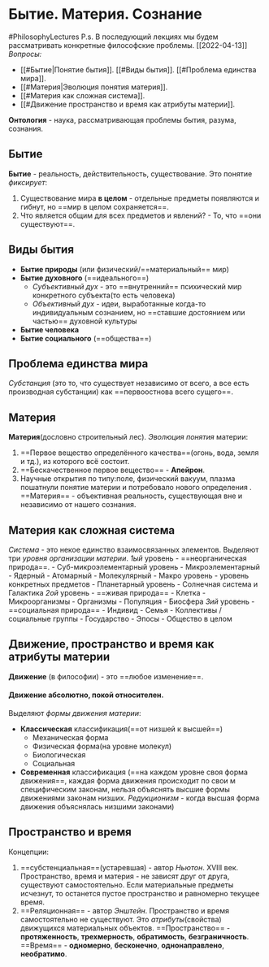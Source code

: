 # Бытие. Материя. Сознание
#PhilosophyLectures 
P.s. В последующий лекциях мы будем рассматривать конкретные философские проблемы.
[[2022-04-13]]
*Вопросы:*
- [[#Бытие|Понятие бытия]]. [[#Виды бытия]]. [[#Проблема единства мира]].
- [[#Материя|Эволюция понятия материя]]. 
- [[#Материя как сложная система]].
- [[#Движение пространство и время как атрибуты материи]].

**Онтология** - наука, рассматривающая проблемы бытия, разума, сознания.
## Бытие
**Бытие** - реальность, действительность, существование.
Это понятие *фиксирует*:
1) Существование мира **в целом** - отдельные предметы появляются и гибнут, но ==мир в целом сохраняется==.
2) Что является общим для всех предметов и явлений? - То, что ==они существуют==.

## Виды бытия
- **Бытие природы** (или физический/==материальный== мир)
- **Бытие духовного** (==идеального==)
	- *Субъективный дух* - это ==внутренний== психический мир конкретного субъекта(то есть человека)
	- *Объективный дух* - идеи, выработанные когда-то индивидуальным сознанием, но ==ставшие достоянием или частью== духовной культуры
- **Бытие человека** 
- **Бытие социального** (==общества==)

 ## Проблема единства мира
 *Субстанция* (это то, что существует независимо от всего, а все есть производная субстанции) как ==первоостнова всего сущего==.


## Материя
**Материя**(дословно строительный лес).
*Эволюция понятия* материи:
1) ==Первое вещество определённого качества==(огонь, вода, земля и тд.), из которого всё состоит.
2) ==Бескачественное первое вещество== - **Апейрон**.
3) Научные открытия по типу:поле, физический вакуум, плазма пошатнули понятие материи и потребовало нового определения . ==Материя== - объективная реальность, существующая вне и независимо от нашего сознания. 

##  Материя как сложная система
*Система* - это некое единство взаимосвязанных элементов. 
Выделяют три *уровня организации материи*.
*1ый* уровень - ==неорганическая природа==.
	- Суб-микроэлементарный уровень
	- Микроэлементарный
	- Ядерный
	- Атомарный
	- Молекулярный
	- Макро уровень - уровень конкретных предметов
	- Планетарный уровень
	- Солнечная система и Галактика
*2ой* уровень - ==живая природа==
	- Клетка
	- Микроорганизмы
	- Организмы
	- Популяция
	- Биосфера
*3ий* уровень - ==социальная природа==
	- Индивид
	- Семья
	- Коллективы / социальные группы
	- Государство
	- Эпосы
	- Общество в целом

## Движение, пространство и время как атрибуты материи
**Движение** (в философии) - это ==любое изменение==.

#### Движение абсолютно, покой относителен.

Выделяют *формы движения материи*:
- **Классическая** классификация(==от низшей к высшей==)
	- Механическая форма
	- Физическая форма(на уровне молекул)
	- Биологическая
	- Социальная
- **Современная** классификация (==на каждом уровне своя форма движения==, каждая форма движения происходит по свои м специфическим законам, нельзя объяснять высшие формы движениями законам низших. *Редукционизм* - когда высшая форма движения объяснялась низшими законами)


## Пространство и время
Концепции:
1) ==субстенциальная==(устаревшая) - автор *Ньютон*. XVIII век.
	Пространство, время и материя - не зависят друг от друга, существуют самостоятельно. Если материальные предметы исчезнут, то останется пустое пространство и равномерно текущее время. 
2) ==Реляционная== - автор *Энштейн*.
	Пространство и время самостоятельно не существуют. Это *атрибуты*(свойства) движущихся материальных объектов. 
	==Пространство== - **протяженность**, **трехмерность**, **обратимость**, **безграничность**.
	==Время== - **одномерно**, **бесконечно**, **однонаправлено**, **необратимо**.

